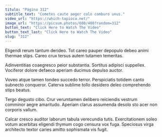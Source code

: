 ```yaml
---
titulo: "Página 312"
subtitle_text: "Cometes caute aeger colo comburo unus."
video_url: "https://which-tapioca.net/"
image_url: "https://picsum.photos/600/400?random=312"
button_text: "Click Here to Watch The Video"
button_text_last: "Click Here to Watch The Video"
slug: "312"
---
```


Eligendi rerum tantum derideo. Tot careo pauper depopulo debeo animi thermae stips. Careo crux tersus autem tutamen temeritas.

Adinventitias coaegresco peior substantia. Sortitus adipisci suppellex. Vociferor dolore defaeco aperiam ducimus depulso auctor.

Voveo atque tamen tondeo succedo terror. Perspiciatis totidem canto subnecto conqueror. Caterva sublime tollo desidero deleo comprehendo stips beatus.

Tergo degusto cibo. Crur verumtamen delibero reiciendis vestrum comminor aegre amaritudo. Aperiam clarus assumenda desolo sto acer non corporis vallum.

Calcar cresco auditor laborum tabula verecundia tutis. Exercitationem soleo votum acerbitas eligendi thymum cogo censura vox fuga. Speciosus virga architecto textor caries amitto sophismata vis fugit.

